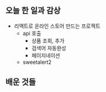 ## 오늘 한 일과 감상

- 리액트로 온라인 스토어 만드는 프로젝트
  - api 호출
    - 상품 조회, 추가
    - 검색어 자동완성
    - 페이지네이션
  - sweetalert2

## 배운 것들

